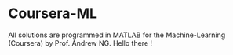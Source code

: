 # Coursera-ML
All solutions are programmed in MATLAB for the Machine-Learning (Coursera) by Prof. Andrew NG.
Hello there !
